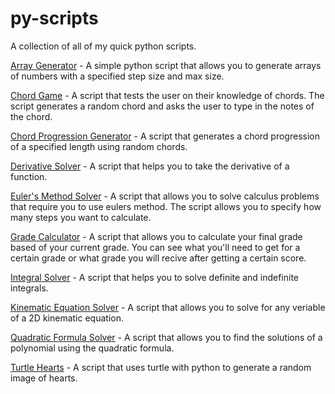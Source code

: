 # py-scripts

A collection of all of my quick python scripts.

[Array Generator](https://github.com/spencerboggs/py-scripts/tree/main/array-generator) - A simple python script that allows you to generate arrays of numbers with a specified step size and max size.

[Chord Game](https://github.com/spencerboggs/py-scripts/tree/main/chord-game) - A script that tests the user on their knowledge of chords. The script generates a random chord and asks the user to type in the notes of the chord.

[Chord Progression Generator](https://github.com/spencerboggs/py-scripts/tree/main/chord-progression-generator) - A script that generates a chord progression of a specified length using random chords.

[Derivative Solver](https://github.com/spencerboggs/py-scripts/tree/main/derivative-solver) - A script that helps you to take the derivative of a function.

[Euler's Method Solver](https://github.com/spencerboggs/py-scripts/tree/main/eulers-method-solver) - A script that allows you to solve calculus problems that require you to use eulers method. The script allows you to specify how many steps you want to calculate.

[Grade Calculator](https://github.com/spencerboggs/py-scripts/tree/main/grade-calculator) - A script that allows you to calculate your final grade based of your current grade. You can see what you'll need to get for a certain grade or what grade you will recive after getting a certain score.

[Integral Solver](https://github.com/spencerboggs/py-scripts/tree/main/integral-solver) - A script that helps you to solve definite and indefinite integrals.

[Kinematic Equation Solver](https://github.com/spencerboggs/py-scripts/tree/main/kinematic-solver) - A script that allows you to solve for any veriable of a 2D kinematic equation.

[Quadratic Formula Solver](https://github.com/spencerboggs/py-scripts/tree/main/quadratic-formula-solver) - A script that allows you to find the solutions of a polynomial using the quadratic formula.

[Turtle Hearts](https://github.com/spencerboggs/py-scripts/tree/main/turtle-hearts) - A script that uses turtle with python to generate a random image of hearts.

